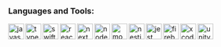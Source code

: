 ### Languages and Tools:

<img align="left" alt="javascript" height="32" width="32" src="https://cdn.simpleicons.org/javascript/gray" />
<img align="left" alt="typescript" height="32" width="32" src="https://cdn.simpleicons.org/typescript/gray" />
<img align="left" alt="swift" height="32" width="32" src="https://cdn.simpleicons.org/swift/gray" />
<img align="left" alt="react" height="32" width="32" src="https://cdn.simpleicons.org/react/gray" />
<img align="left" alt="next" height="32" width="32" src="https://cdn.simpleicons.org/nextdotjs/gray" />
<img align="left" alt="nodejs" height="32" width="32" src="https://cdn.simpleicons.org/nodedotjs/gray" />
<img align="left" alt="mongodb" height="32" width="32" src="https://cdn.simpleicons.org/mongodb/gray" />
<img align="left" alt="nestjs" height="32" width="32" src="https://cdn.simpleicons.org/nestjs/gray" />
<img align="left" alt="jest" height="32" width="32" src="https://cdn.simpleicons.org/jest/gray" />
<img align="left" alt="firebase" height="32" width="32" src="https://cdn.simpleicons.org/firebase/gray" />
<img align="left" alt="xcode" height="32" width="32" src="https://cdn.simpleicons.org/xcode/gray" />
<img align="left" alt="unity" height="32" width="32" src="https://cdn.simpleicons.org/unity/gray" />
